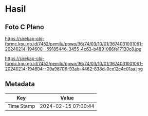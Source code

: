 # Hasil

## Foto C Plano

https://sirekap-obj-formc.kpu.go.id/7452/pemilu/ppwp/36/74/03/10/01/3674031001061-20240214-194600--59185446-3455-4c63-b489-086fe17130c8.jpg

https://sirekap-obj-formc.kpu.go.id/7452/pemilu/ppwp/36/74/03/10/01/3674031001061-20240214-194604--09a98706-93ab-4462-838d-0ce12c4c01aa.jpg


## Metadata

| Key        | Value               |
| ---------- | ------------------- |
| Time Stamp | 2024-02-15 07:00:44 |



